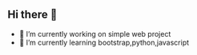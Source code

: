 ## Hi there 👋

- 🔭 I’m currently working on simple web project
- 🌱 I’m currently learning bootstrap,python,javascript


